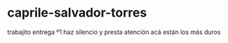 # caprile-salvador-torres
trabajito
entrega º1 
haz silencio y presta atención
acá están los más duros
